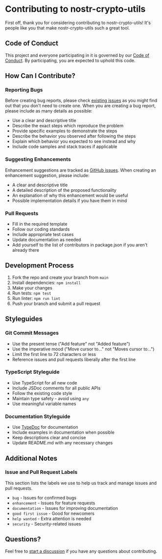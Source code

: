# Contributing to nostr-crypto-utils

First off, thank you for considering contributing to nostr-crypto-utils! It's people like you that make nostr-crypto-utils such a great tool.

## Code of Conduct

This project and everyone participating in it is governed by our [Code of Conduct](../CODE_OF_CONDUCT.md). By participating, you are expected to uphold this code.

## How Can I Contribute?

### Reporting Bugs

Before creating bug reports, please check [existing issues](https://github.com/humanjavaenterprises/nostr-crypto-utils/issues) as you might find out that you don't need to create one. When you are creating a bug report, please include as many details as possible:

* Use a clear and descriptive title
* Describe the exact steps which reproduce the problem
* Provide specific examples to demonstrate the steps
* Describe the behavior you observed after following the steps
* Explain which behavior you expected to see instead and why
* Include code samples and stack traces if applicable

### Suggesting Enhancements

Enhancement suggestions are tracked as [GitHub issues](https://github.com/humanjavaenterprises/nostr-crypto-utils/issues). When creating an enhancement suggestion, please include:

* A clear and descriptive title
* A detailed description of the proposed functionality
* An explanation of why this enhancement would be useful
* Possible implementation details if you have them in mind

### Pull Requests

* Fill in the required template
* Follow our coding standards
* Include appropriate test cases
* Update documentation as needed
* Add yourself to the list of contributors in package.json if you aren't already there

## Development Process

1. Fork the repo and create your branch from `main`
2. Install dependencies: `npm install`
3. Make your changes
4. Run tests: `npm test`
5. Run linter: `npm run lint`
6. Push your branch and submit a pull request

## Styleguides

### Git Commit Messages

* Use the present tense ("Add feature" not "Added feature")
* Use the imperative mood ("Move cursor to..." not "Moves cursor to...")
* Limit the first line to 72 characters or less
* Reference issues and pull requests liberally after the first line

### TypeScript Styleguide

* Use TypeScript for all new code
* Include JSDoc comments for all public APIs
* Follow the existing code style
* Maintain type safety - avoid using `any`
* Use meaningful variable names

### Documentation Styleguide

* Use [TypeDoc](https://typedoc.org/) for documentation
* Include examples in documentation when possible
* Keep descriptions clear and concise
* Update README.md with any necessary changes

## Additional Notes

### Issue and Pull Request Labels

This section lists the labels we use to help us track and manage issues and pull requests.

* `bug` - Issues for confirmed bugs
* `enhancement` - Issues for feature requests
* `documentation` - Issues for improving documentation
* `good first issue` - Good for newcomers
* `help wanted` - Extra attention is needed
* `security` - Security-related issues

## Questions?

Feel free to [start a discussion](https://github.com/humanjavaenterprises/nostr-crypto-utils/discussions) if you have any questions about contributing.
